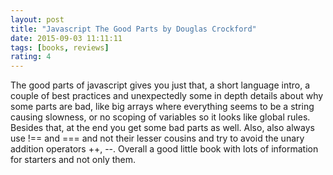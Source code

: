 ```yaml
---
layout: post
title: "Javascript The Good Parts by Douglas Crockford"
date: 2015-09-03 11:11:11
tags: [books, reviews]
rating: 4
---
```


The good parts of javascript gives you just that, a short language intro, a couple of best practices and unexpectedly some in depth details about why some parts are bad, like big arrays where everything seems to be a string causing slowness, or no scoping of variables so it looks like global rules. Besides that, at the end you get some bad parts as well. Also, also always use !== and === and not their lesser cousins and try to avoid the unary addition operators ++, \-\-.
Overall a good little book with lots of information for starters and not only them.

[Apple iTunes]: https://itunes.apple.com/us/book/javascript-the-good-parts/id394761311]
[Google Play]: https://play.google.com/store/books/details/Douglas_Crockford_JavaScript_The_Good_Parts?id=PXa2bby0oQ0C
[Goodreads]: https://www.goodreads.com/book/show/2998152-javascript
[Amazon]: http://www.amazon.com/JavaScript-Good-Parts-Douglas-Crockford/dp/0596517742
